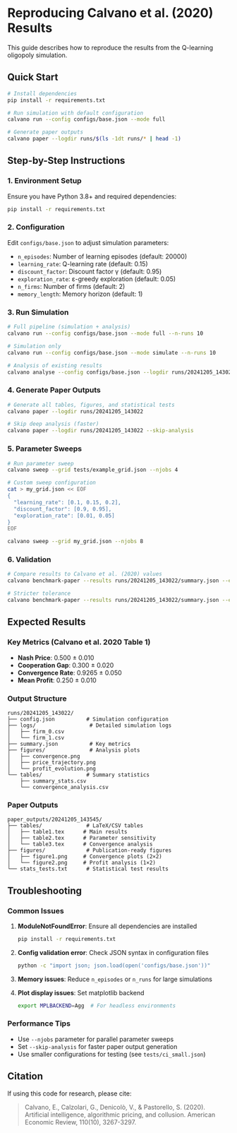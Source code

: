 # Reproducing Calvano et al. (2020) Results

This guide describes how to reproduce the results from the Q-learning oligopoly simulation.

## Quick Start

```bash
# Install dependencies
pip install -r requirements.txt

# Run simulation with default configuration
calvano run --config configs/base.json --mode full

# Generate paper outputs
calvano paper --logdir runs/$(ls -1dt runs/* | head -1)
```

## Step-by-Step Instructions

### 1. Environment Setup

Ensure you have Python 3.8+ and required dependencies:

```bash
pip install -r requirements.txt
```

### 2. Configuration

Edit `configs/base.json` to adjust simulation parameters:

- `n_episodes`: Number of learning episodes (default: 20000)
- `learning_rate`: Q-learning rate (default: 0.15) 
- `discount_factor`: Discount factor γ (default: 0.95)
- `exploration_rate`: ε-greedy exploration (default: 0.05)
- `n_firms`: Number of firms (default: 2)
- `memory_length`: Memory horizon (default: 1)

### 3. Run Simulation

```bash
# Full pipeline (simulation + analysis)
calvano run --config configs/base.json --mode full --n-runs 10

# Simulation only
calvano run --config configs/base.json --mode simulate --n-runs 10

# Analysis of existing results
calvano analyse --config configs/base.json --logdir runs/20241205_143022
```

### 4. Generate Paper Outputs

```bash
# Generate all tables, figures, and statistical tests
calvano paper --logdir runs/20241205_143022

# Skip deep analysis (faster)
calvano paper --logdir runs/20241205_143022 --skip-analysis
```

### 5. Parameter Sweeps

```bash
# Run parameter sweep
calvano sweep --grid tests/example_grid.json --njobs 4

# Custom sweep configuration
cat > my_grid.json << EOF
{
  "learning_rate": [0.1, 0.15, 0.2],
  "discount_factor": [0.9, 0.95],
  "exploration_rate": [0.01, 0.05]
}
EOF

calvano sweep --grid my_grid.json --njobs 8
```

### 6. Validation

```bash
# Compare results to Calvano et al. (2020) values
calvano benchmark-paper --results runs/20241205_143022/summary.json --eps 1e-3

# Stricter tolerance
calvano benchmark-paper --results runs/20241205_143022/summary.json --eps 1e-2
```

## Expected Results

### Key Metrics (Calvano et al. 2020 Table 1)

- **Nash Price**: 0.500 ± 0.010
- **Cooperation Gap**: 0.300 ± 0.020
- **Convergence Rate**: 0.9265 ± 0.050
- **Mean Profit**: 0.250 ± 0.010

### Output Structure

```
runs/20241205_143022/
├── config.json          # Simulation configuration
├── logs/                 # Detailed simulation logs
│   ├── firm_0.csv
│   └── firm_1.csv
├── summary.json          # Key metrics
├── figures/              # Analysis plots
│   ├── convergence.png
│   ├── price_trajectory.png
│   └── profit_evolution.png
└── tables/              # Summary statistics
    ├── summary_stats.csv
    └── convergence_analysis.csv
```

### Paper Outputs

```
paper_outputs/20241205_143545/
├── tables/              # LaTeX/CSV tables
│   ├── table1.tex      # Main results
│   ├── table2.tex      # Parameter sensitivity
│   └── table3.tex      # Convergence analysis
├── figures/             # Publication-ready figures
│   ├── figure1.png     # Convergence plots (2×2)
│   └── figure2.png     # Profit analysis (1×2)
└── stats_tests.txt      # Statistical test results
```

## Troubleshooting

### Common Issues

1. **ModuleNotFoundError**: Ensure all dependencies are installed
   ```bash
   pip install -r requirements.txt
   ```

2. **Config validation error**: Check JSON syntax in configuration files
   ```bash
   python -c "import json; json.load(open('configs/base.json'))"
   ```

3. **Memory issues**: Reduce `n_episodes` or `n_runs` for large simulations

4. **Plot display issues**: Set matplotlib backend
   ```bash
   export MPLBACKEND=Agg  # For headless environments
   ```

### Performance Tips

- Use `--njobs` parameter for parallel parameter sweeps
- Set `--skip-analysis` for faster paper output generation
- Use smaller configurations for testing (see `tests/ci_small.json`)

## Citation

If using this code for research, please cite:

> Calvano, E., Calzolari, G., Denicolò, V., & Pastorello, S. (2020). 
> Artificial intelligence, algorithmic pricing, and collusion. 
> American Economic Review, 110(10), 3267-3297. 